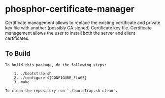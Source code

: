 # phosphor-certificate-manager
Certificate management allows to replace the existing certificate and private
key file with another (possibly CA signed) Certificate key file. Certificate
management allows the user to install both the server and client certificates.



## To Build
```
To build this package, do the following steps:

    1. ./bootstrap.sh
    2. ./configure ${CONFIGURE_FLAGS}
    3. make

To clean the repository run `./bootstrap.sh clean`.
```
